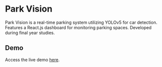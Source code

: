 # Park Vision

Park Vision is a real-time parking system utilizing YOLOv5 for car detection. Features a React.js dashboard for monitoring parking spaces. Developed during final year studies.

## Demo

Access the live demo [here](https://parkvision-35677.web.app/).
